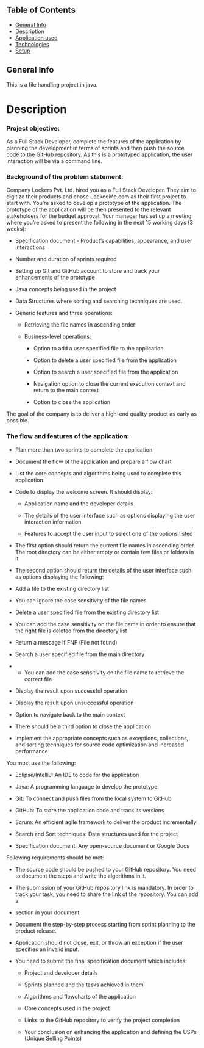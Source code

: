 ## Table of Contents

- [General Info](#General-info)
- [Description](#Description)
- [Application used](#Using-the-application)
- [Technologies](#Technologies)
- [Setup](#Setup)

## General Info

This is a file handling project in java.

# Description

### Project objective:

As a Full Stack Developer, complete the features of the application by planning the development in terms of sprints and then push the source code to the GitHub repository. As this is a prototyped application, the user interaction will be via a command line.
### Background of the problem statement:

Company Lockers Pvt. Ltd. hired you as a Full Stack Developer. They aim to digitize their products and chose LockedMe.com as their first project to start with. You’re asked to develop a prototype of the application. The prototype of the application will be then presented to the relevant stakeholders for the budget approval. Your manager has set up a meeting where you’re asked to present the following in the next 15 working days (3 weeks):

* Specification document - Product’s capabilities, appearance, and user interactions

* Number and duration of sprints required

* Setting up Git and GitHub account to store and track your enhancements of the prototype

* Java concepts being used in the project

* Data Structures where sorting and searching techniques are used.

* Generic features and three operations:

    * Retrieving the file names in ascending order

    *  Business-level operations:

        * Option to add a user specified file to the application

        * Option to delete a user specified file from the application

        * Option to search a user specified file from the application

        * Navigation option to close the current execution context and return to the main context
        * Option to close the application

The goal of the company is to deliver a high-end quality product as early as possible.

### The flow and features of the application:

* Plan more than two sprints to complete the application

* Document the flow of the application and prepare a flow chart

* List the core concepts and algorithms being used to complete this application

* Code to display the welcome screen. It should display:

    * Application name and the developer details

    * The details of the user interface such as options displaying the user interaction information

    * Features to accept the user input to select one of the options listed

* The first option should return the current file names in ascending order. The root directory can be either empty or contain few files or folders in it

* The second option should return the details of the user interface such as options displaying the following:

* Add a file to the existing directory list

* You can ignore the case sensitivity of the file names

* Delete a user specified file from the existing directory list

* You can add the case sensitivity on the file name in order to ensure that the right file is deleted from the directory list

* Return a message if FNF (File not found)

* Search a user specified file from the main directory
* * You can add the case sensitivity on the file name to retrieve the correct file

* Display the result upon successful operation

* Display the result upon unsuccessful operation

* Option to navigate back to the main context

* There should be a third option to close the application

* Implement the appropriate concepts such as exceptions, collections, and sorting techniques for source code optimization and increased performance


You must use the following:

* Eclipse/IntelliJ: An IDE to code for the application

* Java: A programming language to develop the prototype

* Git: To connect and push files from the local system to GitHub

* GitHub: To store the application code and track its versions

* Scrum: An efficient agile framework to deliver the product incrementally

* Search and Sort techniques: Data structures used for the project

* Specification document: Any open-source document or Google Docs


Following requirements should be met:

* The source code should be pushed to your GitHub repository. You need to document the steps and write the algorithms in it.

* The submission of your GitHub repository link is mandatory. In order to track your task, you need to share the link of the repository. You can add a
* section in your document.

* Document the step-by-step process starting from sprint planning to the product release.

* Application should not close, exit, or throw an exception if the user specifies an invalid input.

* You need to submit the final specification document which includes:

    * Project and developer details

    * Sprints planned and the tasks achieved in them

    * Algorithms and flowcharts of the application

    * Core concepts used in the project

    * Links to the GitHub repository to verify the project completion

    * Your conclusion on enhancing the application and defining the USPs (Unique Selling Points)



